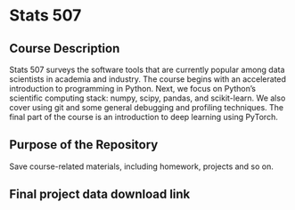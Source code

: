 # Stats 507
## Course Description
Stats 507 surveys the software tools that are currently popular among data scientists in academia and industry. The course begins with an accelerated introduction to programming in Python. Next, we focus on Python’s scientific computing stack: numpy, scipy, pandas, and scikit-learn. We also cover using git and some general debugging and profiling techniques. The final part of the course is an introduction to deep learning using PyTorch.
## Purpose of the Repository
Save course-related materials, including homework, projects and so on.
## Final project data download link
